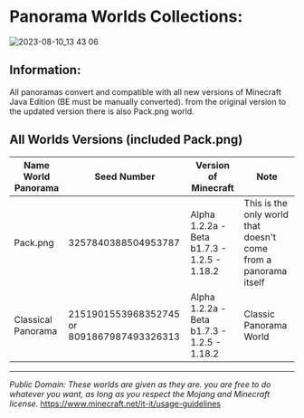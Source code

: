 # Panorama Worlds Collections:

![2023-08-10_13 43 06](https://github.com/Loweredgames/Panorama-Worlds/assets/55211569/5038fbe1-a803-401c-a20c-564be8636d33)

## Information:

All panoramas convert and compatible with all new versions of Minecraft Java Edition (BE must be manually converted).
from the original version to the updated version
there is also Pack.png world.

## All Worlds Versions (included Pack.png)

|Name World Panorama|Seed Number|Version of Minecraft|Note|
|---------------|-------------------|----------------------------|-------|
|Pack.png|3257840388504953787|Alpha 1.2.2a - Beta b1.7.3 - 1.2.5 - 1.18.2|This is the only world that doesn't come from a panorama itself|
|Classical Panorama|2151901553968352745 or 8091867987493326313|Alpha 1.2.2a - Beta b1.7.3 - 1.2.5 - 1.18.2|Classic Panorama World|

---------------------------------------------------------------------------------------------------------------------------------------------
_Public Domain: These worlds are given as they are. you are free to do whatever you want, as long as you respect the Mojang and Minecraft license._
https://www.minecraft.net/it-it/usage-guidelines
